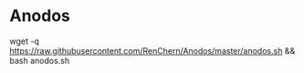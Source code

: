# Anodos



wget -q https://raw.githubusercontent.com/RenChern/Anodos/master/anodos.sh && bash anodos.sh
